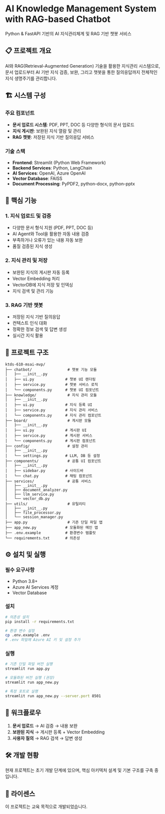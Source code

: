 # AI Knowledge Management System with RAG-based Chatbot

Python & FastAPI 기반의 AI 지식관리체계 및 RAG 기반 챗봇 서비스

## 📋 프로젝트 개요

AI와 RAG(Retrieval-Augmented Generation) 기술을 활용한 지식관리 시스템으로, 문서 업로드부터 AI 기반 지식 검증, 보완, 그리고 챗봇을 통한 질의응답까지 전체적인 지식 생명주기를 관리합니다.

## 🏗️ 시스템 구성

### 주요 컴포넌트
- **문서 업로드 시스템**: PDF, PPT, DOC 등 다양한 형식의 문서 업로드
- **지식 게시판**: 보완된 지식 열람 및 관리
- **RAG 챗봇**: 저장된 지식 기반 질의응답 서비스

### 기술 스택
- **Frontend**: Streamlit (Python Web Framework)
- **Backend Services**: Python, LangChain
- **AI Services**: OpenAI, Azure OpenAI
- **Vector Database**: FAISS
- **Document Processing**: PyPDF2, python-docx, python-pptx

## 🚀 핵심 기능

### 1. 지식 업로드 및 검증
- 다양한 문서 형식 지원 (PDF, PPT, DOC 등)
- AI Agent와 Tool을 활용한 자동 내용 검증
- 부족하거나 오류가 있는 내용 자동 보완
- 품질 검증된 지식 생성

### 2. 지식 관리 및 저장
- 보완된 지식의 게시판 자동 등록
- Vector Embedding 처리
- VectorDB에 지식 저장 및 인덱싱
- 지식 검색 및 관리 기능

### 3. RAG 기반 챗봇
- 저장된 지식 기반 질의응답
- 컨텍스트 인식 대화
- 정확한 정보 검색 및 답변 생성
- 실시간 지식 활용

## 📁 프로젝트 구조

```
ktds-610-msai-mvp/
├── chatbot/                # 챗봇 기능 모듈
│   ├── __init__.py
│   ├── ui.py              # 챗봇 UI 렌더링
│   ├── service.py         # 챗봇 서비스 로직
│   └── components.py      # 챗봇 UI 컴포넌트
├── knowledge/              # 지식 관리 모듈
│   ├── __init__.py
│   ├── ui.py              # 지식 등록 UI
│   ├── service.py         # 지식 관리 서비스
│   └── components.py      # 지식 관리 컴포넌트
├── board/                  # 게시판 모듈
│   ├── __init__.py
│   ├── ui.py              # 게시판 UI
│   ├── service.py         # 게시판 서비스
│   └── components.py      # 게시판 컴포넌트
├── config/                 # 설정 관리
│   ├── __init__.py
│   └── settings.py        # LLM, DB 등 설정
├── components/             # 공통 UI 컴포넌트
│   ├── __init__.py
│   ├── sidebar.py         # 사이드바
│   └── chat.py            # 채팅 컴포넌트
├── services/               # 공통 서비스
│   ├── __init__.py
│   ├── document_analyzer.py
│   ├── llm_service.py
│   └── vector_db.py
├── utils/                  # 유틸리티
│   ├── __init__.py
│   ├── file_processor.py
│   └── session_manager.py
├── app.py                  # 기존 단일 파일 앱
├── app_new.py             # 모듈화된 메인 앱
├── .env.example           # 환경변수 템플릿
└── requirements.txt       # 의존성
```

## ⚙️ 설치 및 실행

### 필수 요구사항
- Python 3.8+
- Azure AI Services 계정
- Vector Database

### 설치
```bash
# 의존성 설치
pip install -r requirements.txt

# 환경 변수 설정
cp .env.example .env
# .env 파일에 Azure AI 키 및 설정 추가
```

### 실행
```bash
# 기존 단일 파일 버전 실행
streamlit run app.py

# 모듈화된 버전 실행 (권장)
streamlit run app_new.py

# 특정 포트로 실행
streamlit run app_new.py --server.port 8501
```

## 🔄 워크플로우

1. **문서 업로드** → AI 검증 → 내용 보완
2. **보완된 지식** → 게시판 등록 + Vector Embedding
3. **사용자 질의** → RAG 검색 → 답변 생성

## 🛠️ 개발 현황

현재 프로젝트는 초기 개발 단계에 있으며, 핵심 아키텍처 설계 및 기본 구조를 구축 중입니다.

## 📄 라이센스

이 프로젝트는 교육 목적으로 개발되었습니다.